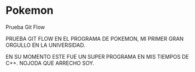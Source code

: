 # Pokemon
Prueba Git Flow

PRUEBA GIT FLOW EN EL PROGRAMA DE POKEMON, MI PRIMER GRAN ORGULLO EN LA UNIVERSIDAD.

EN SU MOMENTO ESTE FUE UN SUPER PROGRAMA EN MIS TIEMPOS DE C++.
NOJODA QUE ARRECHO SOY.
